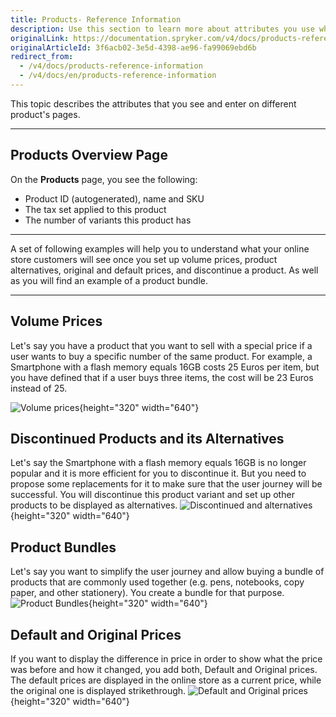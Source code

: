 ```yaml
---
title: Products- Reference Information
description: Use this section to learn more about attributes you use when working with products in the Back Office.
originalLink: https://documentation.spryker.com/v4/docs/products-reference-information
originalArticleId: 3f6acb02-3e5d-4398-ae96-fa99069ebd6b
redirect_from:
  - /v4/docs/products-reference-information
  - /v4/docs/en/products-reference-information
---
```


This topic describes the attributes that you see and enter on different product's pages.
***
## Products Overview Page
On the **Products** page, you see the following:
* Product ID (autogenerated), name and SKU
* The tax set applied to this product
* The number of variants this product has
***
A set of following examples will help you to understand what your online store customers will see once you set up volume prices, product alternatives, original and default prices, and discontinue a product. As well as you will find an example of a product bundle.
***
## Volume Prices
Let's say you have a product that you want to sell with a special price if a user wants to buy a specific number of the same product. For example, a Smartphone with a flash memory equals 16GB costs 25 Euros per item, but you have defined that if a user buys three items, the cost will be 23 Euros instead of 25. 

![Volume prices](https://spryker.s3.eu-central-1.amazonaws.com/docs/User+Guides/Back+Office+User+Guides/Products/Products/Managing+products/Products:+Reference+Information/Volume-prices.gif){height="320" width="640"}


## Discontinued Products and its Alternatives
Let's say the Smartphone with a flash memory equals 16GB is no longer popular and it is more efficient for you to discontinue it. But you need to propose some replacements for it to make sure that the user journey will be successful.
You will discontinue this product variant and set up other products to be displayed as alternatives. 
![Discontinued and alternatives](https://spryker.s3.eu-central-1.amazonaws.com/docs/User+Guides/Back+Office+User+Guides/Products/Products/Managing+products/Products:+Reference+Information/Discontinued-and-Alternative.gif){height="320" width="640"}

## Product Bundles
Let's say you want to simplify the user journey and allow buying a bundle of products that are commonly used together (e.g. pens, notebooks, copy paper, and other stationery).
You create a bundle for that purpose.
![Product Bundles](https://spryker.s3.eu-central-1.amazonaws.com/docs/User+Guides/Back+Office+User+Guides/Products/Products/Managing+products/Products:+Reference+Information/Bundle.gif){height="320" width="640"}

## Default and Original Prices
If you want to display the difference in price in order to show what the price was before and how it changed, you add both, Default and Original prices. 
The default prices are displayed in the online store as a current price, while the original one is displayed strikethrough.
![Default and Original prices](https://spryker.s3.eu-central-1.amazonaws.com/docs/User+Guides/Back+Office+User+Guides/Products/Products/Managing+products/Products:+Reference+Information/default-and-original-prices.gif){height="320" width="640"}

